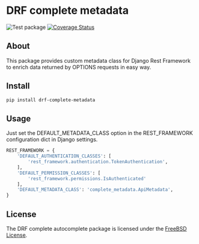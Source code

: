 # DRF complete metadata

![Test package](https://github.com/innovationinit/drf-complete-metadata/actions/workflows/test-package.yml/badge.svg?branch=main)
[![Coverage Status](https://coveralls.io/repos/github/innovationinit/drf-complete-metadata/badge.svg)](https://coveralls.io/github/innovationinit/drf-complete-metadata)


## About

This package provides custom metadata class for Django Rest Framework to enrich data returned by OPTIONS requests in easy way.

## Install

```bash
pip install drf-complete-metadata
```

## Usage

Just set the DEFAULT_METADATA_CLASS option in the REST_FRAMEWORK configuration dict in Django settings.

```python
REST_FRAMEWORK = {
    'DEFAULT_AUTHENTICATION_CLASSES': [
        'rest_framework.authentication.TokenAuthentication',
    ],
    'DEFAULT_PERMISSION_CLASSES': [
        'rest_framework.permissions.IsAuthenticated'
    ],
    'DEFAULT_METADATA_CLASS': 'complete_metadata.ApiMetadata',
}
```

## License
The DRF complete autocomplete package is licensed under the [FreeBSD
License](https://opensource.org/licenses/BSD-2-Clause).
